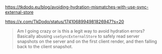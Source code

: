 
https://tkdodo.eu/blog/avoiding-hydration-mismatches-with-use-sync-external-store

https://x.com/TkDodo/status/1741068994981826947?s=20

> Am I going crazy or is this a legit way to avoid hydration errors? Basically abusing `useSyncExternalStore` to safely read server snapshots on the server and on the first client render, and then falling back to the client snapshot.